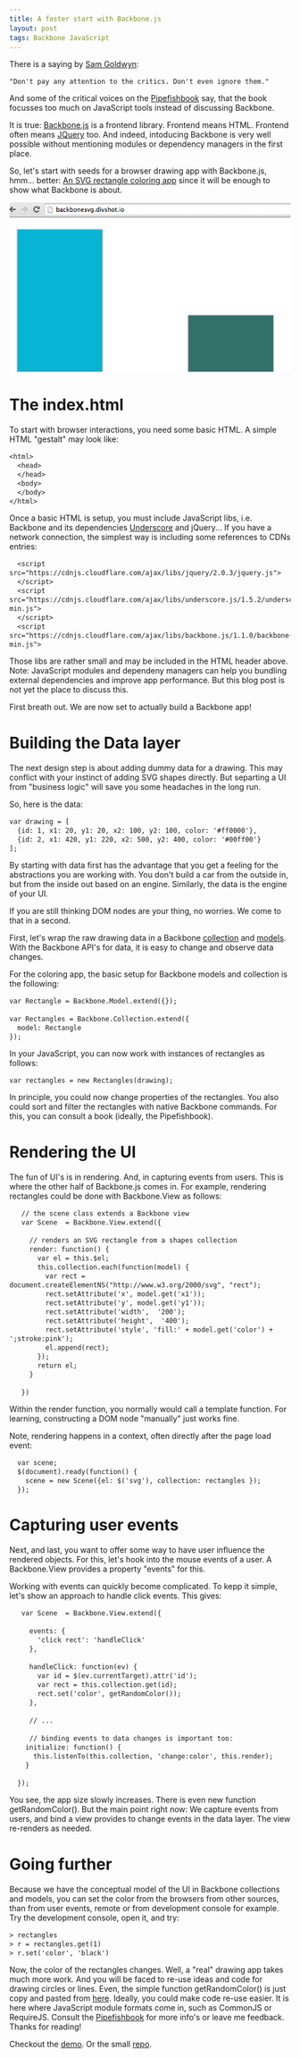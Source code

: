 ```yaml
---
title: A faster start with Backbone.js
layout: post
tags: Backbone JavaScript
---
```


There is a saying by [Sam Goldwyn](http://en.wikipedia.org/wiki/Samuel_Goldwyn): 

    "Don't pay any attention to the critics. Don't even ignore them."

And some of the critical voices on the [Pipefishbook](http://pipefishbook.com) say, that the book focusses too much on JavaScript tools instead of discussing Backbone.

It is true: [Backbone.js](http://backbonejs.org) is a frontend library. Frontend means HTML. Frontend often means [JQuery](http://jquery.org) too. And indeed, intoducing Backbone is very well possible without mentioning modules or dependency managers in the first place.

So, let's start with seeds for a browser drawing app with Backbone.js, hmm... better: [An SVG rectangle coloring app](http://backbonesvg.divshot.io/) since it will be enough to show what Backbone is about.

<img src="/static/images/drawing_app.png" />

# The index.html

To start with browser interactions, you need some basic HTML. A simple HTML "gestalt" may look like:

    <html>
      <head>
      </head>
      <body>
      </body>
    </html>

Once a basic HTML is setup, you must include JavaScript libs, i.e. Backbone and its dependencies [Underscore](http://underscorejs.org) and jQuery... If you have a network connection, the simplest way is including some references to CDNs entries:


      <script src="https://cdnjs.cloudflare.com/ajax/libs/jquery/2.0.3/jquery.js">
      </script>
      <script src="https://cdnjs.cloudflare.com/ajax/libs/underscore.js/1.5.2/underscore-min.js">
      </script>
      <script src="https://cdnjs.cloudflare.com/ajax/libs/backbone.js/1.1.0/backbone-min.js">

Those libs are rather small and may be included in the HTML header above. Note: JavaScript modules and dependeny managers can help you bundling external dependencies and improve app performance. But this blog post is not yet the place to discuss this.

First breath out. We are now set to actually build a Backbone app!

# Building the Data layer

The next design step is about adding dummy data for a drawing. This may conflict with your instinct of adding SVG shapes directly. But separting a UI from "business logic" will save you some headaches in the long run.

So, here is the data:

    var drawing = [
      {id: 1, x1: 20, y1: 20, x2: 100, y2: 100, color: '#ff0000'}, 
      {id: 2, x1: 420, y1: 220, x2: 500, y2: 400, color: '#00ff00'}
    ];

By starting with data first has the advantage that you get a feeling for the abstractions you are working with. You don't build a car from the outside in, but from the inside out based on an engine. Similarly, the data is the engine of your UI.

If you are still thinking DOM nodes are your thing, no worries.  We come to that in a second.

First, let's wrap the raw drawing data in a Backbone [collection](http://backbonejs.org/#Collection) and [models](http://backbonejs.org/#Model). With the Backbone API's for data, it is easy to change and observe data changes.

For the coloring app, the basic setup for Backbone models and collection is the following:

    var Rectangle = Backbone.Model.extend({});
  
    var Rectangles = Backbone.Collection.extend({
      model: Rectangle
    });

In your JavaScript, you can now work with instances of rectangles as follows:

    var rectangles = new Rectangles(drawing);

In principle, you could now change properties of the rectangles. You also could sort and filter the rectangles with native Backbone commands. For this, you can consult a book (ideally, the Pipefishbook). 

# Rendering the UI

The fun of UI's is in rendering. And, in capturing events from users. This is where the other half of Backbone.js comes in. For example, rendering rectangles could be done with Backbone.View as follows:

       // the scene class extends a Backbone view
       var Scene  = Backbone.View.extend({

         // renders an SVG rectangle from a shapes collection
         render: function() {
           var el = this.$el;
           this.collection.each(function(model) {
             var rect = document.createElementNS("http://www.w3.org/2000/svg", "rect");
             rect.setAttribute('x', model.get('x1'));
             rect.setAttribute('y', model.get('y1'));
             rect.setAttribute('width',  '200');
             rect.setAttribute('height',  '400');
             rect.setAttribute('style', 'fill:' + model.get('color') + ';stroke:pink');
             el.append(rect);
           });
           return el;
         }

       })

Within the render function, you normally would call a template function. For learning, constructing a DOM node "manually" just works fine.

Note, rendering happens in a context, often directly after the page load event:

      var scene;
      $(document).ready(function() {
        scene = new Scene({el: $('svg'), collection: rectangles });
      });

# Capturing user events

Next, and last, you want to offer some way to have user influence the rendered objects. For this, let's hook into the mouse events of a user. A Backbone.View provides a property "events" for this.

Working with events can quickly become complicated. To kepp it simple, let's show an approach to handle click events. This gives:

       var Scene  = Backbone.View.extend({

         events: {
           'click rect': 'handleClick'
         },

         handleClick: function(ev) {
           var id = $(ev.currentTarget).attr('id');
           var rect = this.collection.get(id);
           rect.set('color', getRandomColor());
         },

         // ...
   
         // binding events to data changes is important too:
        initialize: function() {
          this.listenTo(this.collection, 'change:color', this.render);
        }

      });

You see, the app size slowly increases. There is even new function getRandomColor(). But the main point right now: We capture events from users, and bind a view provides to change events in the data layer. The view re-renders as needed.

# Going further

Because we have the conceptual model of the UI in Backbone collections and models, you can set the color from the browsers from other sources, than from user events, remote or from development console for example. Try the development console, open it, and try:

    > rectangles
    > r = rectangles.get(1)
    > r.set('color', 'black')

Now, the color of the rectangles changes. Well, a "real" drawing app takes much more work. And you will be faced to re-use ideas and code for drawing circles or lines. Even, the simple function getRandomColor() is just copy and pasted from [here](http://stackoverflow.com/questions/1484506/random-color-generator-in-javascript). Ideally, you could make code re-use easier. It is here where JavaScript module formats come in, such as CommonJS or RequireJS. Consult the [Pipefishbook](http://pipefishbook.com) for more info's or leave me feedback. Thanks for reading!

Checkout the [demo](http://backbonesvg.divshot.io/).  Or the small [repo](https://github.com/pipefishbook/rectangle_coloring).
